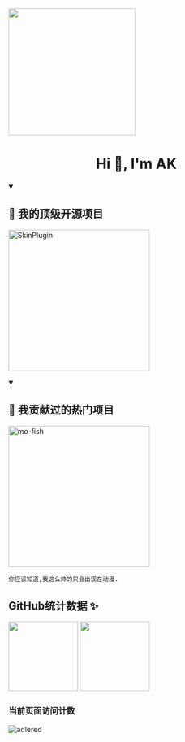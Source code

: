 


<img src="https://raw.githubusercontent.com/lengyingmofeng/imgs/main/imgs/pc.gif" width = "250" height = "250" alt=""/>


<h1 align="center">Hi 👋, I'm AK</h1>


<details open> 
  <summary><h2>📘 我的顶级开源项目</h2></summary>

  <!-- Repo info cards - https://github.com/anuraghazra/github-readme-stats -->
  <!-- Small repo cards (fork) - https://github.com/DenverCoder1/github-readme-stats -->
  <p align="left">
    <a href="https://github.com/ak-ing/SkinPlugin"><img width="278" src="https://denvercoder1-github-readme-stats.vercel.app/api/pin/?username=ak-ing&repo=SkinPlugin&theme=react&bg_color=1F222E&title_color=F85D7F&hide_border=true&icon_color=F8D866&show_icons=false" alt="SkinPlugin"></a>
</p>
<details open> 
  <summary><h2>📕 我贡献过的热门项目</h2></summary>

  <!-- Small repo cards https://github.com/DenverCoder1/github-readme-stats (fork of anuraghazra/github-readme-stats) -->
  <p align="left">
    <a href="https://github.com/lengyingmofeng/mo-fish/tree/main"><img width="278" src="https://denvercoder1-github-readme-stats.vercel.app/api/pin/?username=lengyingmofeng&repo=mo-fish&theme=react&bg_color=1F222E&title_color=F85D7F&hide_border=true&icon_color=F8D866&show_icons=true&show_description=false" alt="mo-fish"></a>
  </p>
  </details> 
</details> 

<!--START_SECTION:waka-->

```text
你应该知道,我这么帅的只会出现在动漫.
```

<!--END_SECTION:waka-->


## GitHub统计数据 ✨
<img align="" height="137px" src="https://github-readme-stats.vercel.app/api?username=ak-ing&hide_title=true&show_icons=true&include_all_commits=true&count_private=true&line_height=21&theme=dracula&locale=cn" />
<img align="" height="137px" src="https://github-readme-stats.vercel.app/api/top-langs/?username=ak-ing&hide_border=true&layout=compact&theme=dracula&locale=cn" />


### 当前页面访问计数

![adlered](https://count.getloli.com/get/@ak-ing)
